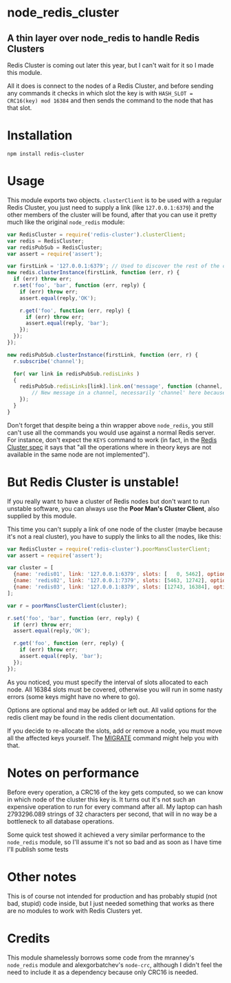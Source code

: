 # node_redis_cluster
## A thin layer over node_redis to handle Redis Clusters


Redis Cluster is coming out later this year, but I can't wait for it so I made this module.

All it does is connect to the nodes of a Redis Cluster, and before sending any commands it checks in which slot the key is with `HASH_SLOT = CRC16(key) mod 16384` and then sends the command to the node that has that slot.

# Installation

    npm install redis-cluster

# Usage

This module exports two objects. `clusterClient` is to be used with a regular Redis Cluster, you just need to supply a link (like `127.0.0.1:6379`) and the other members of the cluster will be found, after that you can use it pretty much like the original `node_redis` module:

```javascript
var RedisCluster = require('redis-cluster').clusterClient;
var redis = RedisCluster;
var redisPubSub = RedisCluster;
var assert = require('assert');

var firstLink = '127.0.0.1:6379'; // Used to discover the rest of the cluster
new redis.clusterInstance(firstLink, function (err, r) {
  if (err) throw err;
  r.set('foo', 'bar', function (err, reply) {
    if (err) throw err;
    assert.equal(reply,'OK');

    r.get('foo', function (err, reply) {
      if (err) throw err;
      assert.equal(reply, 'bar');
    });
  });
});

new redisPubSub.clusterInstance(firstLink, function (err, r) {
  r.subscribe('channel');

  for( var link in redisPubSub.redisLinks )
  {
    redisPubSub.redisLinks[link].link.on('message', function (channel, message) {
        // New message in a channel, necessarily 'channel' here because it's the only one we're subscribed to.
    });
  }
}
```

Don't forget that despite being a thin wrapper above `node_redis`, you still can't use all the commands you would use against a normal Redis server. For instance, don't expect the `KEYS` command to work (in fact, in the [Redis Cluster spec](http://redis.io/topics/cluster-spec) it says that "all the operations where in theory keys are not available in the same node are not implemented").

# But Redis Cluster is unstable!

If you really want to have a cluster of Redis nodes but don't want to run unstable software, you can always use the **Poor Man's Cluster Client**, also supplied by this module.

This time you can't supply a link of one node of the cluster (maybe because it's not a real cluster), you have to supply the links to all the nodes, like this:

```javascript
var RedisCluster = require('redis-cluster').poorMansClusterClient;
var assert = require('assert');

var cluster = [
  {name: 'redis01', link: '127.0.0.1:6379', slots: [   0, 5462], options: {max_attempts: 5}},
  {name: 'redis02', link: '127.0.0.1:7379', slots: [5463, 12742], options: {max_attempts: 5}},
  {name: 'redis03', link: '127.0.0.1:8379', slots: [12743, 16384], options: {max_attempts: 5}}
];

var r = poorMansClusterClient(cluster);

r.set('foo', 'bar', function (err, reply) {
  if (err) throw err;
  assert.equal(reply,'OK');

  r.get('foo', function (err, reply) {
    if (err) throw err;
    assert.equal(reply, 'bar');
  });
});
```
As you noticed, you must specify the interval of slots allocated to each node. All 16384 slots must be covered, otherwise you will run in some nasty errors (some keys might have no where to go).

Options are optional and may be added or left out. All valid options for the redis client may be found in the redis client documentation.

If you decide to re-allocate the slots, add or remove a node, you must move all the affected keys yourself. The [MIGRATE](http://redis.io/commands/migrate) command might help you with that.

# Notes on performance

Before every operation, a CRC16 of the key gets computed, so we can know in which node of the cluster this key is. It turns out it's not such an expensive operation to run for every command after all. My laptop can hash 2793296.089 strings of 32 characters per second, that will in no way be a bottleneck to all database operations.

Some quick test showed it achieved a very similar performance to the `node_redis` module, so I'll assume it's not so bad and as soon as I have time I'll publish some tests

# Other notes

This is of course not intended for production and has probably stupid (not bad, stupid) code inside, but I just needed something that works as there are no modules to work with Redis Clusters yet.

# Credits

This module shamelessly borrows some code from the mranney's `node_redis` module and alexgorbatchev's `node-crc`, although I didn't feel the need to include it as a dependency because only CRC16 is needed.